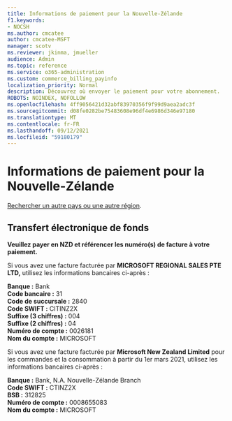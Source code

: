```yaml
---
title: Informations de paiement pour la Nouvelle-Zélande
f1.keywords:
- NOCSH
ms.author: cmcatee
author: cmcatee-MSFT
manager: scotv
ms.reviewer: jkinma, jmueller
audience: Admin
ms.topic: reference
ms.service: o365-administration
ms.custom: commerce_billing_payinfo
localization_priority: Normal
description: Découvrez où envoyer le paiement pour votre abonnement.
ROBOTS: NOINDEX, NOFOLLOW
ms.openlocfilehash: 4ff9056421d32abf83970356f9f99d9aea2adc3f
ms.sourcegitcommit: d08fe0282be75483608e96df4e6986d346e97180
ms.translationtype: MT
ms.contentlocale: fr-FR
ms.lasthandoff: 09/12/2021
ms.locfileid: "59180179"
---
```

# <a name="payment-information-for-new-zealand"></a>Informations de paiement pour la Nouvelle-Zélande

[Rechercher un autre pays ou une autre région](../billing-and-payments/pay-for-your-subscription.md).

## <a name="electronic-funds-transfer"></a>Transfert électronique de fonds

**Veuillez payer en NZD et référencer les numéro(s) de facture à votre paiement.**

Si vous avez une facture facturée par **MICROSOFT REGIONAL SALES PTE LTD,** utilisez les informations bancaires ci-après :

**Banque :** Bank  
**Code bancaire :** 31  
**Code de succursale :** 2840  
**Code SWIFT :** CITINZ2X  
**Suffixe (3 chiffres) :** 004  
**Suffixe (2 chiffres) :** 04  
**Numéro de compte :** 0026181  
**Nom du compte :** MICROSOFT

Si vous avez une facture facturée par **Microsoft New Zealand Limited** pour les commandes et la consommation à partir du 1er mars 2021, utilisez les informations bancaires ci-après :

**Banque :** Bank, N.A. Nouvelle-Zélande Branch  
**Code SWIFT :** CTINZ2X  
**BSB :** 312825  
**Numéro de compte :** 0008655083  
**Nom du compte :** MICROSOFT
